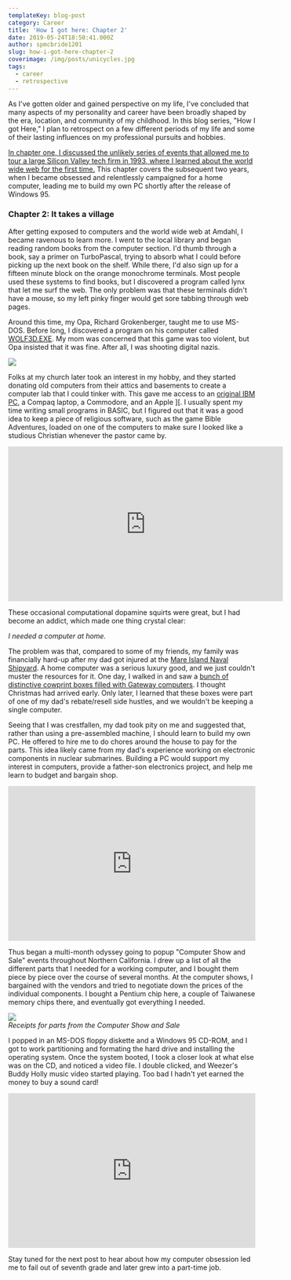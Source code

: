 ```yaml
---
templateKey: blog-post
category: Career
title: 'How I got here: Chapter 2'
date: 2019-05-24T18:50:41.000Z
author: spmcbride1201
slug: how-i-got-here-chapter-2
coverimage: /img/posts/unicycles.jpg
tags:
  - career
  - retrospective
---
```


As I've gotten older and gained perspective on my life, I've concluded that many aspects of my personality and career have been broadly shaped by the era, location, and community of my childhood. In this blog series, "How I got Here," I plan to retrospect on a few different periods of my life and some of their lasting influences on my professional pursuits and hobbies. 

[In chapter one, I discussed the unlikely series of events that allowed me to tour a large Silicon Valley tech firm in 1993, where I learned about the world wide web for the first time.](/how-i-got-here-chapter-1) This chapter covers the subsequent two years, when I became obsessed and relentlessly campaigned for a home computer, leading me to build my own PC shortly after the release of Windows 95.

### Chapter 2: It takes a village

After getting exposed to computers and the world wide web at Amdahl, I became ravenous to learn more. I went to the local library and began reading random books from the computer section. I'd thumb through a book, say a primer on TurboPascal, trying to absorb what I could before picking up the next book on the shelf. While there, I'd also sign up for a fifteen minute block on the orange monochrome terminals. Most people used these systems to find books, but I discovered a program called lynx that let me surf the web. The only problem was that these terminals didn't have a mouse, so my left pinky finger would get sore tabbing through web pages.

Around this time, my Opa, Richard Grokenberger, taught me to use MS-DOS. Before long, I discovered a program on his computer called [WOLF3D.EXE](https://en.wikipedia.org/wiki/Wolfenstein_3D). My mom was concerned that this game was too violent, but Opa insisted that it was fine. After all, I was shooting digital nazis.

![](/img/posts/how-i-got-here-chapter-2/wolf3d.jpg)

Folks at my church later took an interest in my hobby, and they started donating old computers from their attics and basements to create a computer lab that I could tinker with. This gave me access to an [original IBM PC](https://www.quora.com/What-was-it-like-to-use-the-first-IBM-Personal-Computer), a Compaq laptop, a Commodore, and an Apple \]\[. I usually spent my time writing small programs in BASIC, but I figured out that it was a good idea to keep a piece of religious software, such as the game Bible Adventures, loaded on one of the computers to make sure I looked like a studious Christian whenever the pastor came by. 

<iframe width="560" height="315" src="https://www.youtube.com/embed/QQnB5QrQWA8" frameborder="0" allow="accelerometer; autoplay; encrypted-media; gyroscope; picture-in-picture" allowfullscreen></iframe>

These occasional computational dopamine squirts were great, but I had become an addict, which made one thing crystal clear:

_I needed a computer at home._

The problem was that, compared to some of my friends, my family was financially hard-up after my dad got injured at the [Mare Island Naval Shipyard](https://en.wikipedia.org/wiki/Mare_Island_Naval_Shipyard). A home computer was a serious luxury good, and we just couldn't muster the resources for it. One day, I walked in and saw a [bunch of distinctive cowprint boxes filled with Gateway computers](https://youtu.be/duwqWCNuEmI?t=15s). I thought Christmas had arrived early. Only later, I learned that these boxes were part of one of my dad's rebate/resell side hustles, and we wouldn't be keeping a single computer.

Seeing that I was crestfallen, my dad took pity on me and suggested that, rather than using a pre-assembled machine, I should learn to build my own PC. He offered to hire me to do chores around the house to pay for the parts. This idea likely came from my dad's experience working on electronic components in nuclear submarines. Building a PC would support my interest in computers, provide a father-son electronics project, and help me learn to budget and bargain shop.

<iframe width="100%" height="315" src="https://www.youtube.com/embed/bVvd733siBM" frameborder="0" allow="accelerometer; autoplay; encrypted-media; gyroscope; picture-in-picture" allowfullscreen></iframe>

Thus began a multi-month odyssey going to popup "Computer Show and Sale" events throughout Northern California. I drew up a list of all the different parts that I needed for a working computer, and I bought them piece by piece over the course of several months. At the computer shows, I bargained with the vendors and tried to negotiate down the prices of the individual components. I bought a Pentium chip here, a couple of Taiwanese memory chips there, and eventually got everything I needed.

![](/img/posts/how-i-got-here-chapter-2/computer-part-receipts.jpg)
<br/>*Receipts for parts from the Computer Show and Sale*

I popped in an MS-DOS floppy diskette and a Windows 95 CD-ROM, and I got to work partitioning and formating the hard drive and installing the operating system. Once the system booted, I took a closer look at what else was on the CD, and noticed a video file. I double clicked, and Weezer's Buddy Holly music video started playing. Too bad I hadn't yet earned the money to buy a sound card!

<iframe width="100%" height="315" src="https://www.youtube.com/embed/hqi2Jy0UMiA" frameborder="0" allowfullscreen></iframe>

Stay tuned for the next post to hear about how my computer obsession led me to fail out of seventh grade and later grew into a part-time job.
